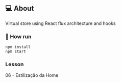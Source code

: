 <div id="about">

## :computer: About
Virtual store using React flux architecture and hooks
</div>

<div id="commands">

### :memo: How run
```npm
npm install
npm start
```
</div>


<div id="lesson">

### Lesson
06 - Estilização da Home
</div>
